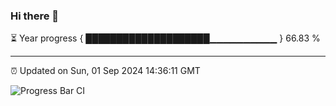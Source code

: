 ### Hi there 👋

⏳ Year progress { ████████████████████▁▁▁▁▁▁▁▁▁▁ } 66.83 %

---

⏰ Updated on Sun, 01 Sep 2024 14:36:11 GMT

![Progress Bar CI](https://github.com/IshwaranRudhara/GIT-ACTION/workflows/Progress%20Bar%20CI/badge.svg)
